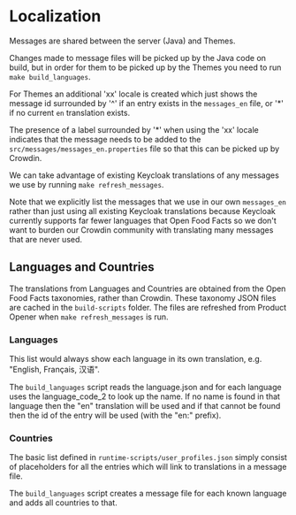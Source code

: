 # Localization

Messages are shared between the server (Java) and Themes.

Changes made to message files will be picked up by the Java code on build, but in order for them to be picked up by the Themes you need to run `make build_languages`.

For Themes an additional 'xx' locale is created which just shows the message id surrounded by '^' if an entry exists in the `messages_en` file, or '*' if no current `en` translation exists.

The presence of a label surrounded by '*' when using the 'xx' locale indicates that the message needs to be added to the `src/messages/messages_en.properties` file so that this can be picked up by Crowdin.

We can take advantage of existing Keycloak translations of any messages we use by running `make refresh_messages`.

Note that we explicitly list the messages that we use in our own `messages_en` rather than just using all existing Keycloak translations because Keycloak currently supports far fewer languages that Open Food Facts so we don't want to burden our Crowdin community with translating many messages that are never used.

## Languages and Countries

The translations from Languages and Countries are obtained from the Open Food Facts taxonomies, rather than Crowdin. These taxonomy JSON files are cached in the `build-scripts` folder. The files are refreshed from Product Opener when `make refresh_messages` is run.

### Languages

This list would always show each language in its own translation, e.g. "English, Français, 汉语".

The `build_languages` script reads the language.json and for each language uses the language_code_2 to look up the name. If no name is found in that language then the "en" translation will be used and if that cannot be found then the id of the entry will be used (with the "en:" prefix).

### Countries

The basic list defined in `runtime-scripts/user_profiles.json` simply consist of placeholders for all the entries which will link to translations in a message file.

The `build_languages` script creates a message file for each known language and adds all countries to that.

